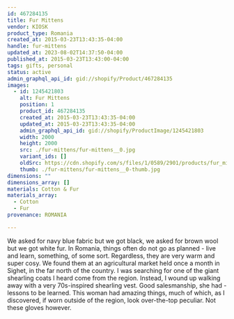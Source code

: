 ```yaml
---
id: 467284135
title: Fur Mittens
vendor: KIOSK
product_type: Romania
created_at: 2015-03-23T13:43:35-04:00
handle: fur-mittens
updated_at: 2023-08-02T14:37:50-04:00
published_at: 2015-03-23T13:43:00-04:00
tags: gifts, personal
status: active
admin_graphql_api_id: gid://shopify/Product/467284135
images:
  - id: 1245421803
    alt: Fur Mittens
    position: 1
    product_id: 467284135
    created_at: 2015-03-23T13:43:35-04:00
    updated_at: 2015-03-23T13:43:35-04:00
    admin_graphql_api_id: gid://shopify/ProductImage/1245421803
    width: 2000
    height: 2000
    src: ./fur-mittens/fur-mittens__0.jpg
    variant_ids: []
    oldSrc: https://cdn.shopify.com/s/files/1/0589/2901/products/fur_mittens.jpeg?v=1427132615
    thumb: ./fur-mittens/fur-mittens__0-thumb.jpg
dimensions: ""
dimensions_array: []
materials: Cotton & Fur
materials_array:
  - Cotton
  - Fur
provenance: ROMANIA

---
```


We asked for navy blue fabric but we got black, we asked for brown wool but we got white fur. In Romania, things often do not go as planned - live and learn, something, of some sort. Regardless, they are very warm and super cosy. We found them at an agricultural market held once a month in Sighet, in the far north of the country. I was searching for one of the giant shearling coats I heard come from the region. Instead, I wound up walking away with a very 70s-inspired shearling vest. Good salesmanship, she had - lessons to be learned. This woman had amazing things, much of which, as I discovered, if worn outside of the region, look over-the-top peculiar. Not these gloves however.